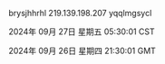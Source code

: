 brysjhhrhl 219.139.198.207 yqqlmgsycl

2024年 09月 27日 星期五 05:30:01 CST

2024年 09月 26日 星期四 21:30:01 GMT
